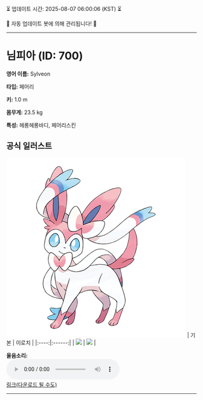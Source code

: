 
⏳ 업데이트 시간: 2025-08-07 06:00:06 (KST) ⏳

🤖 자동 업데이트 봇에 의해 관리됩니다! 🤖

---

# 님피아 (ID: 700)
**영어 이름:** Sylveon

**타입:** 페어리

**키:** 1.0 m

**몸무게:** 23.5 kg

**특성:** 헤롱헤롱바디, 페어리스킨

## 공식 일러스트
![](https://raw.githubusercontent.com/PokeAPI/sprites/master/sprites/pokemon/other/official-artwork/700.png)
| 기본 | 이로치 |
|:----:|:------:|
| <img src="http://play.pokemonshowdown.com/sprites/ani/sylveon.gif" width="200"> | <img src="http://play.pokemonshowdown.com/sprites/ani-shiny/sylveon.gif" width="200"> |

**울음소리:**<br><audio controls src="https://raw.githubusercontent.com/PokeAPI/cries/main/cries/pokemon/latest/700.ogg"></audio><br> [링크(다운로드 될 수도)](https://raw.githubusercontent.com/PokeAPI/cries/main/cries/pokemon/latest/700.ogg)


---
